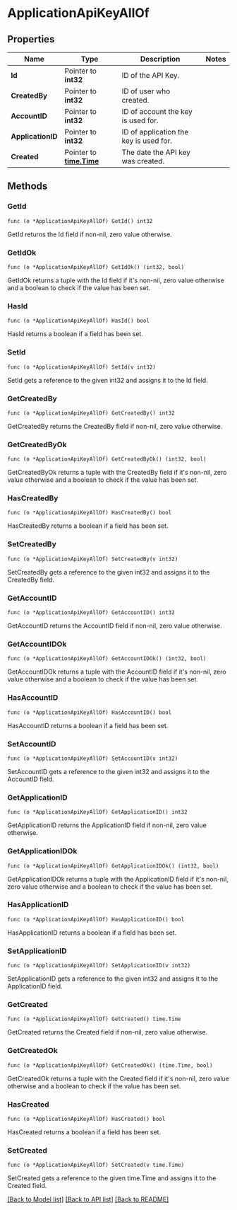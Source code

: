 # ApplicationApiKeyAllOf

## Properties

Name | Type | Description | Notes
------------ | ------------- | ------------- | -------------
**Id** | Pointer to **int32** | ID of the API Key. | 
**CreatedBy** | Pointer to **int32** | ID of user who created. | 
**AccountID** | Pointer to **int32** | ID of account the key is used for. | 
**ApplicationID** | Pointer to **int32** | ID of application the key is used for. | 
**Created** | Pointer to [**time.Time**](time.Time.md) | The date the API key was created. | 

## Methods

### GetId

`func (o *ApplicationApiKeyAllOf) GetId() int32`

GetId returns the Id field if non-nil, zero value otherwise.

### GetIdOk

`func (o *ApplicationApiKeyAllOf) GetIdOk() (int32, bool)`

GetIdOk returns a tuple with the Id field if it's non-nil, zero value otherwise
and a boolean to check if the value has been set.

### HasId

`func (o *ApplicationApiKeyAllOf) HasId() bool`

HasId returns a boolean if a field has been set.

### SetId

`func (o *ApplicationApiKeyAllOf) SetId(v int32)`

SetId gets a reference to the given int32 and assigns it to the Id field.

### GetCreatedBy

`func (o *ApplicationApiKeyAllOf) GetCreatedBy() int32`

GetCreatedBy returns the CreatedBy field if non-nil, zero value otherwise.

### GetCreatedByOk

`func (o *ApplicationApiKeyAllOf) GetCreatedByOk() (int32, bool)`

GetCreatedByOk returns a tuple with the CreatedBy field if it's non-nil, zero value otherwise
and a boolean to check if the value has been set.

### HasCreatedBy

`func (o *ApplicationApiKeyAllOf) HasCreatedBy() bool`

HasCreatedBy returns a boolean if a field has been set.

### SetCreatedBy

`func (o *ApplicationApiKeyAllOf) SetCreatedBy(v int32)`

SetCreatedBy gets a reference to the given int32 and assigns it to the CreatedBy field.

### GetAccountID

`func (o *ApplicationApiKeyAllOf) GetAccountID() int32`

GetAccountID returns the AccountID field if non-nil, zero value otherwise.

### GetAccountIDOk

`func (o *ApplicationApiKeyAllOf) GetAccountIDOk() (int32, bool)`

GetAccountIDOk returns a tuple with the AccountID field if it's non-nil, zero value otherwise
and a boolean to check if the value has been set.

### HasAccountID

`func (o *ApplicationApiKeyAllOf) HasAccountID() bool`

HasAccountID returns a boolean if a field has been set.

### SetAccountID

`func (o *ApplicationApiKeyAllOf) SetAccountID(v int32)`

SetAccountID gets a reference to the given int32 and assigns it to the AccountID field.

### GetApplicationID

`func (o *ApplicationApiKeyAllOf) GetApplicationID() int32`

GetApplicationID returns the ApplicationID field if non-nil, zero value otherwise.

### GetApplicationIDOk

`func (o *ApplicationApiKeyAllOf) GetApplicationIDOk() (int32, bool)`

GetApplicationIDOk returns a tuple with the ApplicationID field if it's non-nil, zero value otherwise
and a boolean to check if the value has been set.

### HasApplicationID

`func (o *ApplicationApiKeyAllOf) HasApplicationID() bool`

HasApplicationID returns a boolean if a field has been set.

### SetApplicationID

`func (o *ApplicationApiKeyAllOf) SetApplicationID(v int32)`

SetApplicationID gets a reference to the given int32 and assigns it to the ApplicationID field.

### GetCreated

`func (o *ApplicationApiKeyAllOf) GetCreated() time.Time`

GetCreated returns the Created field if non-nil, zero value otherwise.

### GetCreatedOk

`func (o *ApplicationApiKeyAllOf) GetCreatedOk() (time.Time, bool)`

GetCreatedOk returns a tuple with the Created field if it's non-nil, zero value otherwise
and a boolean to check if the value has been set.

### HasCreated

`func (o *ApplicationApiKeyAllOf) HasCreated() bool`

HasCreated returns a boolean if a field has been set.

### SetCreated

`func (o *ApplicationApiKeyAllOf) SetCreated(v time.Time)`

SetCreated gets a reference to the given time.Time and assigns it to the Created field.


[[Back to Model list]](../README.md#documentation-for-models) [[Back to API list]](../README.md#documentation-for-api-endpoints) [[Back to README]](../README.md)


